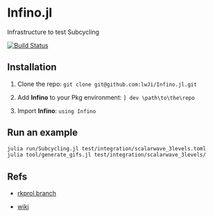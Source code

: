 # Infino.jl

Infrastructure to test Subcycling

[![Build Status](https://github.com/lwJi/Infino.jl/actions/workflows/CI.yml/badge.svg?branch=main)](https://github.com/lwJi/Infino.jl/actions/workflows/CI.yml?query=branch%3Amain)

## Installation

1. Clone the repo: `git clone git@github.com:lwJi/Infino.jl.git`

2. Add **Infino** to your Pkg environment: `] dev \path\to\the\repo`

3. Import **Infino**: `using Infino`

## Run an example

```bash
julia run/Subcycling.jl test/integration/scalarwave_3levels.toml
julia tool/generate_gifs.jl test/integration/scalarwave_3levels/
```

## Refs

* [rkprol branch](https://bitbucket.org/cactuscode/cactusnumerical/src/11f6c32fcacc9c5e1f7fce0c49b94159e27957b2/?at=ianhinder%2Frkprol)

* [wiki](https://docs.einsteintoolkit.org/et-docs/Prolongation)
